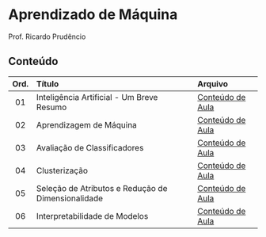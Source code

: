 # Aprendizado de Máquina
Prof. Ricardo Prudêncio

## Conteúdo
| Ord. | Título | Arquivo |
|:----:|:-------|:--------|
| 01 | Inteligência Artificial - Um Breve Resumo | [Conteúdo de Aula](lectures/01_inteligencia_artificial.md) |
| 02 | Aprendizagem de Máquina | [Conteúdo de Aula](lectures/02_aprendizagem_maquina.md) |
| 03 | Avaliação de Classificadores | [Conteúdo de Aula](lectures/03_avaliacao_classificadores.md) |
| 04 | Clusterização | [Conteúdo de Aula](lectures/04_clustering.md) |
| 05 | Seleção de Atributos e Redução de Dimensionalidade | [Conteúdo de Aula](lectures/05_selecao_e_reducao.md) |
| 06 | Interpretabilidade de Modelos | [Conteúdo de Aula](lectures/06_interpretabilidade.md) |